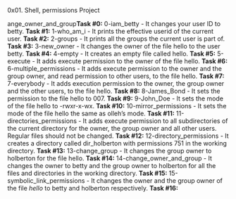 0x01. Shell, permissions Project

ange_owner_and_group**Task #0:** 0-iam_betty - It changes your user ID to betty.
**Task #1:** 1-who_am_i - It prints the effective userid of the current user.
**Task #2:** 2-groups - It prints all the groups the current user is part of.
**Task #3:** 3-new_owner - It changes the owner of the file hello to the user betty.
**Task #4:** 4-empty - It creates an empty file called hello.
**Task #5:** 5-execute - It adds execute permission to the owner of the file hello.
**Task #6:** 6-multiple_permissions - It adds execute permission to the owner and the group owner, and read permission to other users, to the file hello.
**Task #7:** 7-everybody - It adds execution permission to the owner, the group owner and the other users, to the file hello.
**Task #8:** 8-James_Bond - It sets the permission to the file hello to 007.
**Task #9:** 9-John_Doe - It sets the mode of the file hello to -rwxr-x-wx.
**Task #10:** 10-mirror_permissions - It sets the mode of the file hello the same as olleh’s mode.
**Task #11:** 11-directories_permissions - It adds execute permission to all subdirectories of the current directory for the owner, the group owner and all other users. Regular files should not be changed.
**Task #12:** 12-directory_permissions - It creates a directory called dir_holberton with permissions 751 in the working directory.
**Task #13:** 13-change_group - It changes the group owner to holberton for the file hello.
**Task #14:** 14-change_owner_and_group - It changes the owner to betty and the group owner to holberton for all the files and directories in the working directory.
**Task #15:** 15-symbolic_link_permissions - It changes the owner and the group owner of the file _hello_ to betty and holberton respectively.
**Task #16:** 

 
 

 
